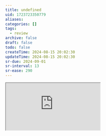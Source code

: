 ```yaml
---
title: undefined
uid: 1723723350779
aliases:
categories: []
tags:
  - review
archive: false
draft: false
todo: false
createTime: 2024-08-15 20:02:30
updateTime: 2024-08-15 20:02:30
sr-due: 2024-09-01
sr-interval: 13
sr-ease: 290
---
```


<iframe
  class="iframe_full"
  src="https://dict.youdao.com/result?word=undefined&lang=en"
>
</iframe>
